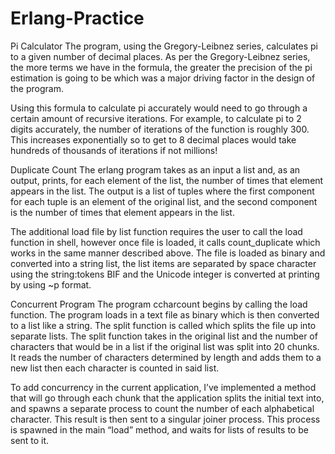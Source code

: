 # Erlang-Practice


Pi Calculator
The program, using the Gregory-Leibnez series, calculates pi to a given number of decimal places. As per the Gregory-Leibnez series, the more terms we have in the formula, the greater the precision of the pi estimation is going to be which was a major driving factor in the design of the program.

Using this formula to calculate pi accurately would need to go through a certain amount of recursive iterations. For example, to calculate pi to 2 digits accurately, the number of iterations of the function is roughly 300. This increases exponentially so to get to 8 decimal places would take hundreds of thousands of iterations if not millions!

Duplicate Count
The erlang program takes as an input a list and, as an output, prints, for each element of the list, the number of times that element appears in the list. The output is a list of tuples where the first component for each tuple is an element of the original list, and the second component is the number of times that element appears in the list. 

The additional load file by list function requires the user to call the load function in shell, however once file is loaded, it calls count_duplicate which works in the same manner described above. The file is loaded as binary and converted into a string list, the list items are separated by space character using the string:tokens BIF and the Unicode integer is converted at printing by using ~p format.

Concurrent Program
The program ccharcount begins by calling the load function. The program loads in a text file as binary which is then converted to a list like a string. The split function is called which splits the file up into separate lists. The split function takes in the original list and the number of characters that would be in a list if the original list was split into 20 chunks. It reads the number of characters determined by length and adds them to a new list then each character is counted in said list. 

To add concurrency in the current application, I’ve implemented a method that will go through each chunk that the application splits the initial text into, and spawns a separate process to count the number of each alphabetical character.
This result is then sent to a singular joiner process. This process is spawned in the main “load” method, and waits for lists of results to be sent to it. 


